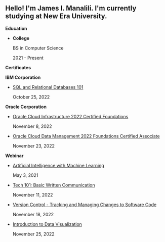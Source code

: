 ## Hello! I'm James I. Manalili. I'm currently studying at New Era University.

__Education__
- __College__

  BS in Computer Science

  2021 -  Present

__Certificates__ 

__IBM Corporation__
  
- [SQL and Relational Databases 101](https://drive.google.com/file/d/1LfkTtZ3ohT6d0M51d7zJ29d8XPddS3LA/view?usp=sharing)

  October 25, 2022

__Oracle Corporation__

- [Oracle Cloud Infrastructure 2022 Certified Foundations](https://drive.google.com/file/d/1LZOW-hlJUYLQ_tiiAZJg2i83tmcm_KhH/view?usp=sharing)

  November 8, 2022
  
- [Oracle Cloud Data Management 2022 Foundations Certified Associate](https://drive.google.com/file/d/1Lb-_DATBYkIYjd8hQPFJDo4HYil5Kugh/view?usp=sharing)

  November 23, 2022

__Webinar__
  
- [Artificial Intelligence with Machine Learning](https://drive.google.com/file/d/1Ly7AWUXXeI3PdqnC27q9SfOdZ1Ld58s8/view?usp=sharing)

  May 3, 2021

- [Tech 101: Basic Written Communication](https://drive.google.com/file/d/1SHyCP_LWF1q0OavUvBmC2kNaZJClhRhw/view?usp=sharing)

  November 11, 2022

- [Version Control - Tracking and Managing Changes to Software Code](https://drive.google.com/file/d/1Lhbu_OJG0dmqQUX90J857_CvSpM9JgjW/view?usp=sharing)

  November 18, 2022
  
- [Introduction to Data Visualization](https://drive.google.com/file/d/1LX-AKwCf2XDqIhqNv9LNjPXI0xQBg2b-/view?usp=sharing)

  November 25, 2022


